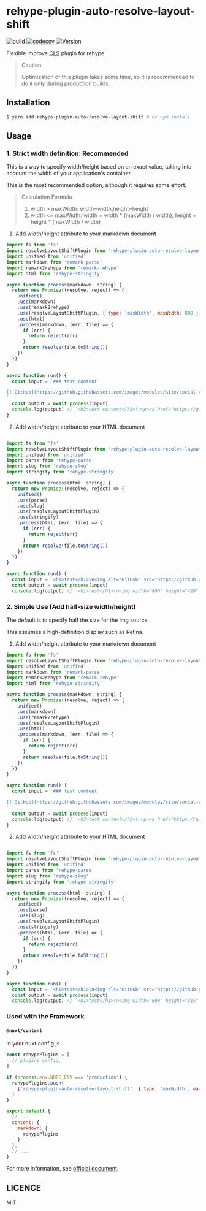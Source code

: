 # rehype-plugin-auto-resolve-layout-shift

![build](https://github.com/potato4d/rehype-plugin-auto-resolve-layout-shift/workflows/build/badge.svg) [![codecov](https://codecov.io/gh/potato4d/rehype-plugin-auto-resolve-layout-shift/branch/master/graph/badge.svg)](https://codecov.io/gh/potato4d/rehype-plugin-auto-resolve-layout-shift) ![Version](https://img.shields.io/npm/v/rehype-plugin-auto-resolve-layout-shift.svg?sanitize=true)

Flexible improve [CLS](https://web.dev/cls/) plugin for rehype.

> Caution:
>
> Optimization of this plugin takes some time, so it is recommended to do it only during production builds.

## Installation

```bash
$ yarn add rehype-plugin-auto-resolve-layout-shift # or npm install
```

## Usage

### 1. Strict width definition: Recommended

This is a way to specify width/height based on an exact value, taking into account the width of your application's container.

This is the most recommended option, although it requires some effort.

> Calculation Formula
>
> 1. width > maxWidth: width=width,height=height
> 2. width <= maxWidth: width = width * (maxWidth / width), height = height * (maxWidth / width)

1. Add width/height attribute to your markdown document

```javascript
import fs from 'fs'
import resolveLayoutShiftPlugin from 'rehype-plugin-auto-resolve-layout-shift'
import unified from 'unified'
import markdown from 'remark-parse'
import remark2rehype from 'remark-rehype'
import html from 'rehype-stringify'

async function process(markdown: string) {
  return new Promise((resolve, reject) => {
    unified()
    .use(markdown)
    .use(remark2rehype)
    .use(resolveLayoutShiftPlugin, { type: 'maxWidth', maxWidth: 800 })
    .use(html)
    .process(markdown, (err, file) => {
      if (err) {
        return reject(err)
      }
      return resolve(file.toString())
    })
  })
}

async function run() {
  const input = `### test content

[![GitHub](https://github.githubassets.com/images/modules/site/social-cards/github-social.png)](https://github.com)
`
  const output = await process(input)
  console.log(output) // `<h3>test content</h3>\n<p><a href="https://github.com"><img width="800" height="420" src="https://github.githubassets.com/images/modules/site/social-cards/github-social.png" alt="GitHub"></a></p>`
}
```

2. Add width/height attribute to your HTML document

```javascript

import fs from 'fs'
import resolveLayoutShiftPlugin from 'rehype-plugin-auto-resolve-layout-shift'
import unified from 'unified'
import parse from 'rehype-parse'
import slug from 'rehype-slug'
import stringify from 'rehype-stringify'

async function process(html: string) {
  return new Promise((resolve, reject) => {
    unified()
    .use(parse)
    .use(slug)
    .use(resolveLayoutShiftPlugin)
    .use(stringify)
    .process(html, (err, file) => {
      if (err) {
        return reject(err)
      }
      return resolve(file.toString())
    })
  })
}

async function run() {
  const input = `<h1>test</h1>\n<img alt="GitHub" src="https://github.githubassets.com/images/modules/site/social-cards/github-social.png">`
  const output = await process(input)
  console.log(output) // `<h1>test</h1>\n<img width="800" height="420" src="https://github.githubassets.com/images/modules/site/social-cards/github-social.png" alt="GitHub">`
```

### 2. Simple Use (Add half-size width/height)

The default is to specify half the size for the img source.

This assumes a high-definition display such as Retina.

1. Add width/height attribute to your markdown document

```javascript
import fs from 'fs'
import resolveLayoutShiftPlugin from 'rehype-plugin-auto-resolve-layout-shift'
import unified from 'unified'
import markdown from 'remark-parse'
import remark2rehype from 'remark-rehype'
import html from 'rehype-stringify'

async function process(markdown: string) {
  return new Promise((resolve, reject) => {
    unified()
    .use(markdown)
    .use(remark2rehype)
    .use(resolveLayoutShiftPlugin)
    .use(html)
    .process(markdown, (err, file) => {
      if (err) {
        return reject(err)
      }
      return resolve(file.toString())
    })
  })
}

async function run() {
  const input = `### test content

[![GitHub](https://github.githubassets.com/images/modules/site/social-cards/github-social.png)](https://github.com)
`
  const output = await process(input)
  console.log(output) // `<h3>test content</h3>\n<p><a href="https://github.com"><img width="600" height="315" src="https://github.githubassets.com/images/modules/site/social-cards/github-social.png" alt="GitHub"></a></p>`
}
```

2. Add width/height attribute to your HTML document

```javascript

import fs from 'fs'
import resolveLayoutShiftPlugin from 'rehype-plugin-auto-resolve-layout-shift'
import unified from 'unified'
import parse from 'rehype-parse'
import slug from 'rehype-slug'
import stringify from 'rehype-stringify'

async function process(html: string) {
  return new Promise((resolve, reject) => {
    unified()
    .use(parse)
    .use(slug)
    .use(resolveLayoutShiftPlugin)
    .use(stringify)
    .process(html, (err, file) => {
      if (err) {
        return reject(err)
      }
      return resolve(file.toString())
    })
  })
}

async function run() {
  const input = `<h1>test</h1>\n<img alt="GitHub" src="https://github.githubassets.com/images/modules/site/social-cards/github-social.png">`
  const output = await process(input)
  console.log(output) // `<h1>test</h1>\n<img width="600" height="315" src="https://github.githubassets.com/images/modules/site/social-cards/github-social.png" alt="GitHub">`
```

### Used with the Framework

#### `@nuxt/content`

in your nuxt.config.js

```javascript
const rehypePlugins = [
  // plugins config,
]

if (process.env.NODE_ENV === 'production') {
  rehypePlugins.push(
    ['rehype-plugin-auto-resolve-layout-shift', { type: 'maxWidth', maxWidth: 650 }]
  )
}

export default {
  // ...
  content: {
    markdown: {
      rehypePlugins
    }
  },
  // ...
}
```

For more information, see [official document](https://content.nuxtjs.org/configuration#markdownrehypeplugins).

## LICENCE

MIT
